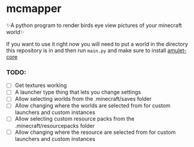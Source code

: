 # mcmapper
✨A python program to render birds eye view pictures of your minecraft world✨

If you want to use it right now you will need to put a world in the directory this repository is in and then run `main.py` and make sure to install [amulet-core](https://github.com/Amulet-Team/Amulet-Core)

### TODO:
- [ ] Get textures working
- [ ] A launcher type thing that lets you change settings
- [ ] Allow selecting worlds from the .minecraft/saves folder
- [ ] Allow changing where the worlds are selected from for custom launchers and custom instances
- [ ] Allow selecting custom resource packs from the .minecraft/resourcepacks folder
- [ ] Allow changing where the resource are selected from for custom launchers and custom instances
